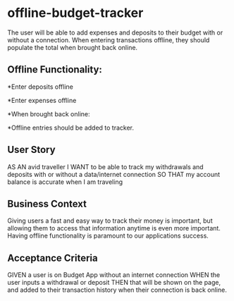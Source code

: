 # offline-budget-tracker
The user will be able to add expenses and deposits to their budget with or without a connection. When entering transactions offline, they should populate the total when brought back online.

## Offline Functionality:

*Enter deposits offline

*Enter expenses offline

*When brought back online:

*Offline entries should be added to tracker.


## User Story
AS AN avid traveller
I WANT to be able to track my withdrawals and deposits with or without a data/internet connection
SO THAT my account balance is accurate when I am traveling

## Business Context
Giving users a fast and easy way to track their money is important, but allowing them to access that information anytime is even more important. Having offline functionality is paramount to our applications success.

## Acceptance Criteria
GIVEN a user is on Budget App without an internet connection
WHEN the user inputs a withdrawal or deposit
THEN that will be shown on the page, and added to their transaction history when their connection is back online.
